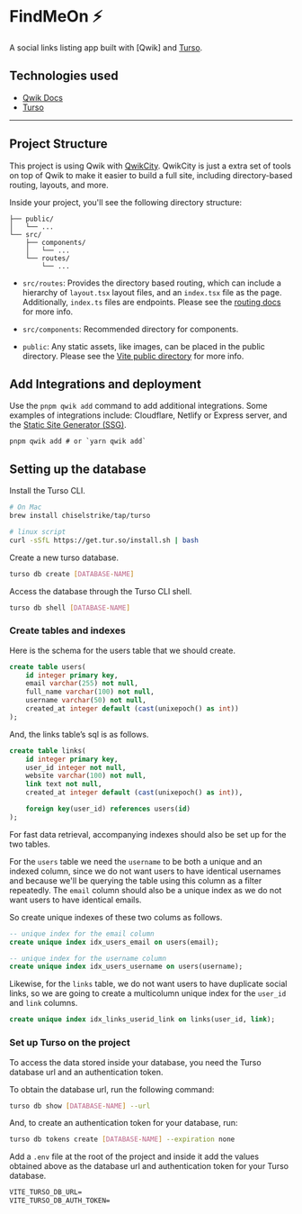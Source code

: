 # FindMeOn ⚡️

A social links listing app built with [Qwik] and [Turso].

## Technologies used

- [Qwik Docs]
- [Turso]

---

## Project Structure

This project is using Qwik with [QwikCity]. QwikCity is just a extra set of tools on top of Qwik to make it easier to build a full site, including directory-based routing, layouts, and more.

Inside your project, you'll see the following directory structure:

```
├── public/
│   └── ...
└── src/
    ├── components/
    │   └── ...
    └── routes/
        └── ...
```

- `src/routes`: Provides the directory based routing, which can include a hierarchy of `layout.tsx` layout files, and an `index.tsx` file as the page. Additionally, `index.ts` files are endpoints. Please see the [routing docs] for more info.

- `src/components`: Recommended directory for components.

- `public`: Any static assets, like images, can be placed in the public directory. Please see the [Vite public directory] for more info.

## Add Integrations and deployment

Use the `pnpm qwik add` command to add additional integrations. Some examples of integrations include: Cloudflare, Netlify or Express server, and the [Static Site Generator (SSG)].

```shell
pnpm qwik add # or `yarn qwik add`
```

## Setting up the database

Install the Turso CLI.

```sh
# On Mac
brew install chiselstrike/tap/turso

# linux script
curl -sSfL https://get.tur.so/install.sh | bash
```

Create a new turso database.

```sh
turso db create [DATABASE-NAME]
```

Access the database through the Turso CLI shell.

```sh
turso db shell [DATABASE-NAME]
```

### Create tables and indexes

Here is the schema for the users table that we should create.

```sql
create table users(
	id integer primary key,
	email varchar(255) not null,
	full_name varchar(100) not null,
	username varchar(50) not null,
	created_at integer default (cast(unixepoch() as int))
);
```

And, the links table’s sql is as follows.

```sql
create table links(
	id integer primary key,
	user_id integer not null,
	website varchar(100) not null,
	link text not null,
	created_at integer default (cast(unixepoch() as int)),

	foreign key(user_id) references users(id)
);
```

For fast data retrieval, accompanying indexes should also be set up for the two tables.

For the `users` table we need the `username` to be both a unique and an indexed column, since we do not want users to have identical usernames and because we'll be querying the table using this column as a filter repeatedly. The `email` column should also be a unique index as we do not want users to have identical emails.

So create unique indexes of these two colums as follows.

```sql
-- unique index for the email column
create unique index idx_users_email on users(email);

-- unique index for the username column
create unique index idx_users_username on users(username);
```

Likewise, for the `links` table, we do not want users to have duplicate social links, so we are going to create a multicolumn unique index for the `user_id` and `link` columns.

```sql
create unique index idx_links_userid_link on links(user_id, link);
```

### Set up Turso on the project

To access the data stored inside your database, you need the Turso database url and an authentication token.

To obtain the database url, run the following command:

```sh
turso db show [DATABASE-NAME] --url
```

And, to create an authentication token for your database, run:

```sh
turso db tokens create [DATABASE-NAME] --expiration none
```

Add a `.env` file at the root of the project and inside it add the values obtained above as the database url and authentication token for your Turso database.

```txt
VITE_TURSO_DB_URL=
VITE_TURSO_DB_AUTH_TOKEN=
```

[Qwik Docs]: https://qwik.builder.io/
[Turso]: https://chiselstrike.com
[QwikCity]: https://qwik.builder.io/qwikcity/overview/
[routing docs]: https://qwik.builder.io/qwikcity/routing/overview/
[Vite public directory]: https://vitejs.dev/guide/assets.html#the-public-directory
[Static Site Generator (SSG)]: https://qwik.builder.io/qwikcity/guides/static-site-generation/
